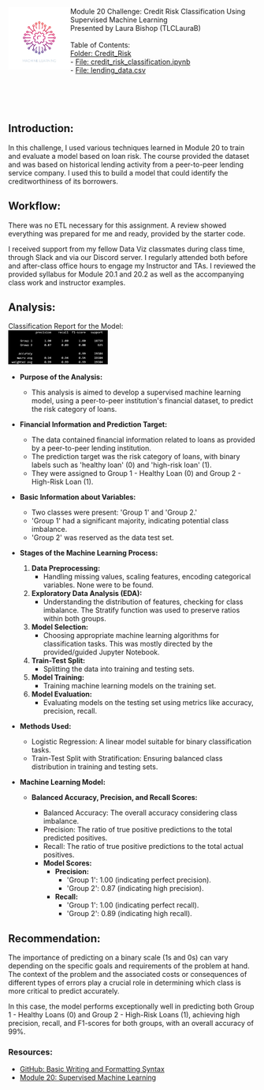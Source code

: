 <img src="https://github.com/TLCLauraB/credit-risk-classification/blob/main/img/machine-learning-icon-linear-vector-pink-sm.jpg" alt="Vector conceptual art of a brain with computer wires done in a pink and purple motif." width=25% align=left>Module 20 Challenge: Credit Risk Classification Using Supervised Machine Learning <br/>
Presented by Laura Bishop (TLCLauraB)<br/><br/>
Table of Contents:<br/>
[Folder: Credit_Risk](https://github.com/TLCLauraB/credit-risk-classification/tree/main/Credit_Risk)<br/>
    - [File: credit_risk_classification.ipynb](https://github.com/TLCLauraB/credit-risk-classification/blob/main/Credit_Risk/credit_risk_classification.ipynb)<br/>
    - [File: lending_data.csv](https://github.com/TLCLauraB/credit-risk-classification/blob/main/Credit_Risk/lending_data.csv)
<br/>
<br/>
<br/>
<br/>
<br/>
## Introduction: 
In this challenge, I used various techniques learned in Module 20 to train and evaluate a model based on loan risk. The course provided the dataset and was based on historical lending activity from a peer-to-peer lending service company. I used this to build a model that could identify the creditworthiness of its borrowers. 

## Workflow:
There was no ETL necessary for this assignment. A review showed everything was prepared for me and ready, provided by the starter code.

I received support from my fellow Data Viz classmates during class time, through Slack and via our Discord server. I regularly attended both before and after-class office hours to engage my Instructor and TAs. I reviewed the provided syllabus for Module 20.1 and 20.2 as well as the accompanying class work and instructor examples.

## Analysis:
Classification Report for the Model:<br/>
<img src="https://github.com/TLCLauraB/credit-risk-classification/blob/main/img/classification_report-results.png" alt="Classification report for the model." width=40%>

- **Purpose of the Analysis:**
  - This analysis is aimed to develop a supervised machine learning model, using a peer-to-peer institution's financial dataset, to predict the risk category of loans.

- **Financial Information and Prediction Target:**
  - The data contained financial information related to loans as provided by a peer-to-peer lending institution.
  - The prediction target was the risk category of loans, with binary labels such as 'healthy loan' (0) and 'high-risk loan' (1).
  - They were assigned to Group 1 - Healthy Loan (0) and Group 2 - High-Risk Loan (1).

- **Basic Information about Variables:**
  - Two classes were present: 'Group 1' and 'Group 2.'
  - 'Group 1' had a significant majority, indicating potential class imbalance.
  - 'Group 2' was reserved as the data test set.

- **Stages of the Machine Learning Process:**
  1. **Data Preprocessing:**
     - Handling missing values, scaling features, encoding categorical variables. None were to be found.
  2. **Exploratory Data Analysis (EDA):**
     - Understanding the distribution of features, checking for class imbalance. The Stratify function was used to preserve ratios within both groups.
  3. **Model Selection:**
     - Choosing appropriate machine learning algorithms for classification tasks. This was mostly directed by the provided/guided Jupyter Notebook.
  4. **Train-Test Split:**
     - Splitting the data into training and testing sets.
  5. **Model Training:**
     - Training machine learning models on the training set.
  6. **Model Evaluation:**
     - Evaluating models on the testing set using metrics like accuracy, precision, recall.

- **Methods Used:**
  - Logistic Regression: A linear model suitable for binary classification tasks.
  - Train-Test Split with Stratification: Ensuring balanced class distribution in training and testing sets.

- **Machine Learning Model:**
   - **Balanced Accuracy, Precision, and Recall Scores:**
     * Balanced Accuracy: The overall accuracy considering class imbalance.
     * Precision: The ratio of true positive predictions to the total predicted positives.
     * Recall: The ratio of true positive predictions to the total actual positives.

     - **Model Scores:**
       * **Precision:**
         - 'Group 1': 1.00 (indicating perfect precision).
         - 'Group 2': 0.87 (indicating high precision).
       * **Recall:**
         - 'Group 1': 1.00 (indicating perfect recall).
         - 'Group 2': 0.89 (indicating high recall).

## Recommendation:
The importance of predicting on a binary scale (1s and 0s) can vary depending on the specific goals and requirements of the problem at hand. The context of the problem and the associated costs or consequences of different types of errors play a crucial role in determining which class is more critical to predict accurately.

In this case, the model performs exceptionally well in predicting both Group 1 - Healthy Loans (0)  and Group 2 - High-Risk Loans (1), achieving high precision, recall, and F1-scores for both groups, with an overall accuracy of 99%.

### Resources:
   * [GitHub: Basic Writing and Formatting Syntax](https://docs.github.com/en/get-started/writing-on-github/getting-started-with-writing-and-formatting-on-github/basic-writing-and-formatting-syntax)
   * [Module 20: Supervised Machine Learning](https://bootcampspot.instructure.com/courses/3876/pages/20-supervised-machine-learning?module_item_id=1018544)

